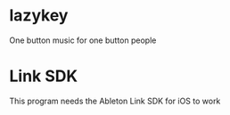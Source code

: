 # lazykey
One button music for one button people

# Link SDK
This program needs the Ableton Link SDK for iOS to work
